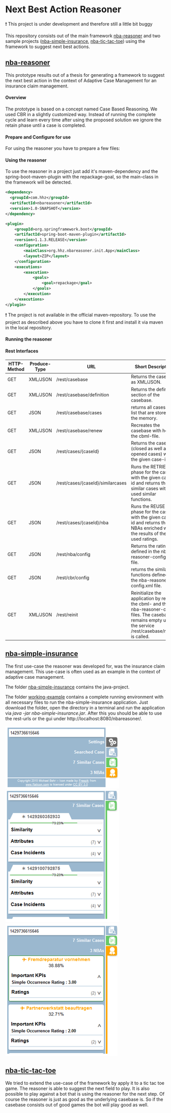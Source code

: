 # Next Best Action Reasoner

:heavy_exclamation_mark: This project is under development and therefore still a little bit buggy


This repository consists out of the main framework [nba-reasoner](/nba-reasoner) and two sample projects ([nba-simple-insurance](/nba-simple-insurance), [nba-tic-tac-toe](/nba-tic-tac-toe)) using the framework to suggest next best actions.

## [nba-reasoner](/nba-reasoner)

This prototype results out of a thesis for generating a framework to suggest the next best action in the context of Adaptive Case Management for an insurance claim management.

#### Overview

The prototype is based on a concept named Case Based Reasoning. We used CBR in a slightly customized way. Instead of running the complete cycle and learn every time after using the proposed solution we ignore the retain phase until a case is completed.



#### Prepare and Configure for use

For using the reasoner you have to prepare a few files:





#### Using the reasoner

To use the reasoner in a project just add it's maven-dependency and the spring-boot-maven-plugin with the repackage-goal, so the main-class in the framework will be detected.

```xml
<dependency>
  <groupId>com.hhz</groupId>
  <artifactId>nbareasoner</artifactId>
  <version>1.0-SNAPSHOT</version>
</dependency>
```


```xml
<plugin>
    <groupId>org.springframework.boot</groupId>
    <artifactId>spring-boot-maven-plugin</artifactId>
    <version>1.1.3.RELEASE</version>
    <configuration>
        <mainClass>org.hhz.nbareasoner.init.App</mainClass>
        <layout>ZIP</layout>
    </configuration>
    <executions>
        <execution>
            <goals>
                <goal>repackage</goal>
            </goals>
        </execution>
    </executions>
</plugin>
```

:heavy_exclamation_mark: The project is not available in the official maven-repository. To use the project as described above you have to clone it first and install it via maven in the local repository.


#### Running the reasoner
#### Rest Interfaces

HTTP-Method | Produce-Type | URL | Short Description
------------ | ------------- | ------------- | ------------- 
GET | XML/JSON | /rest/casebase | Returns the casebase as XML/JSON.
GET | XML/JSON | /rest/casebase/definition | Returns the definition section of the casebase. 
GET | JSON | /rest/casebase/cases | returns all cases as list that are stored in the memory.
GET | XML/JSON | /rest/casebase/renew | Recreates the casebase with help of the cbml-file. 
GET | JSON | /rest/cases/{caseId} | Returns the case (closed as well as opened cases) with the given case-id.
GET | JSON | /rest/cases/{caseId}/similarcases | Runs the RETRIEVE-phase for the case with the given case-id and returns the similar cases with the used similar functions. 
GET | JSON | /rest/cases/{caseId}/nba | Runs the REUSE-phase for the case with the given case-id and returns the NBAs enriched with the results of the used ratings. 
GET | JSON | /rest/nba/config | Returns the ratings defined in the nba-reasoner-config.xml file.
GET | JSON | /rest/cbr/config | returns the similarity functions defined in the nba-reasoner-config.xml file.
GET | XML/JSON | /rest/reinit | Reinitialize the application by reload the cbml- and the nba-reasoner-config files. The casebase remains empty until the service /rest/casebase/renew is called.




## [nba-simple-insurance](/nba-simple-insurance)

The first use-case the reasoner was developed for, was the insurance claim management. This use-case is often used as an example in the context of adaptive case management.

The folder [nba-simple-insurance](/nba-simple-insurance/nba-simple-insurance) contains the java-project. 

The folder [working-example](/nba-simple-insurance/working-example) contains a complete running environment with all necessary files to run the nba-simple-insurance application. Just download the folder, open the directory in a terminal and run the application via *java -jar nba-simple-insurance.jar*.
After this you should be able to use the rest-urls or the gui under http://localhost:8080/nbareasoner/.

![GUI Overview](/images/nba-simple-insurance-gui-1.PNG)
![GUI Overview](/images/nba-simple-insurance-gui-2.PNG)
![GUI Overview](/images/nba-simple-insurance-gui-3.PNG)


## [nba-tic-tac-toe](/nba-tic-tac-toe)

We tried to extend the use-case of the framework by apply it to a tic tac toe game. The reasoner is able to suggest the next field to play. It is also possible to play against a bot that is using the reasoner for the next step.
Of course the reasoner is just as good as the underlying casebase is. So if the casebase consists out of good games the bot will play good as well. 